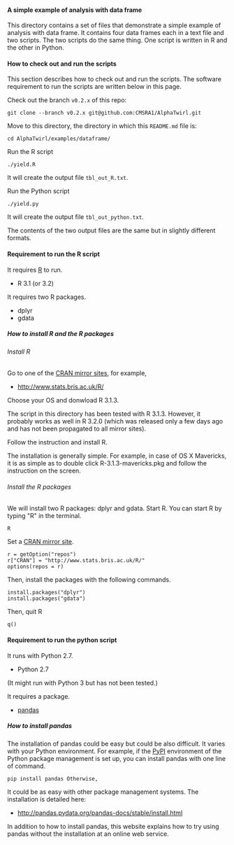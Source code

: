 
#### A simple example of analysis with data frame

This directory contains a set of files that demonstrate a simple example of analysis with data frame. It contains four data frames each in a text file and two scripts. The two scripts do the same thing. One script is written in R and the other in Python.


#### How to check out and run the scripts

This section describes how to check out and run the scripts. The software requirement to run the scripts are written below in this page.

Check out the branch `v0.2.x` of this repo:

    git clone --branch v0.2.x git@github.com:CMSRA1/AlphaTwirl.git

Move to this directory, the directory in which this `README.md` file is:

    cd AlphaTwirl/examples/dataframe/

Run the R script

    ./yield.R

It will create the output file `tbl_out_R.txt`.

Run the Python script

    ./yield.py

It will create the output file `tbl_out_python.txt`.

The contents of the two output files are the same but in slightly different formats.


#### Requirement to run the R script

It requires [R](http://www.r-project.org/) to run.

 - R 3.1 (or 3.2)

It requires two R packages.

 - dplyr
 - gdata

##### How to install R and the R packages

###### Install R

Go to one of the [CRAN mirror sites](http://cran.r-project.org/mirrors.html), for example,

 - http://www.stats.bris.ac.uk/R/

Choose your OS and donwload R 3.1.3.

The script in this directory has been tested with R 3.1.3. However, it probably works as well in R 3.2.0 (which was released only a few days ago and has not been propagated to all mirror sites).

Follow the instruction and install R.

The installation is generally simple. For example, in case of OS X Mavericks, it is as simple as to double click R-3.1.3-mavericks.pkg and follow the instruction on the screen.

###### Install the R packages

We will install two R packages: dplyr and gdata. Start R. You can start R by typing "R" in the terminal.

    R

Set a [CRAN mirror site](http://cran.r-project.org/mirrors.html).

    r = getOption("repos")
    r["CRAN"] = "http://www.stats.bris.ac.uk/R/"
    options(repos = r)

Then, install the packages with the following commands.

    install.packages("dplyr")
    install.packages("gdata")


Then, quit R

    q()


#### Requirement to run the python script

It runs with Python 2.7.

 - Python 2.7

(It might run with Python 3 but has not been tested.)


It requires a package.

 - [pandas](http://pandas.pydata.org/)


##### How to install pandas

The installation of pandas could be easy but could be also difficult. It varies with your Python environment. For example, if the [PyPI](https://pypi.python.org) environment of the Python package management is set up, you can install pandas with one line of command.

    pip install pandas Otherwise,

It could be as easy with other package management systems. The installation is detailed here:

 - http://pandas.pydata.org/pandas-docs/stable/install.html

In addition to how to install pandas, this website explains how to try using pandas without the installation at an online web service.
